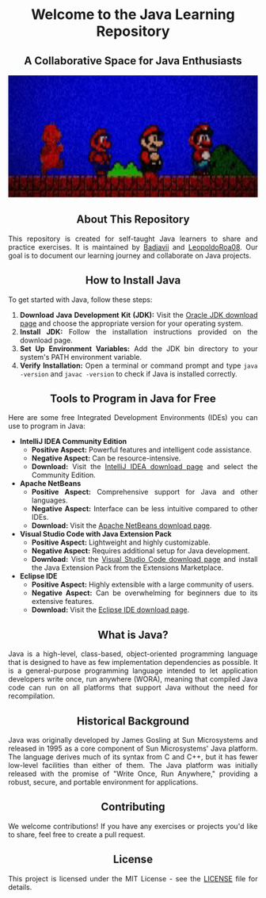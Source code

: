 <!--! Title !-->

<h1 align="center">Welcome to the Java Learning Repository</h1>
<h2 align="center">A Collaborative Space for Java Enthusiasts</h2>

<p align="center">
  <img src="https://github.com/Badjavii/Badjavii/blob/main/mariouuuu.gif" width="798" height="246">
</p>

<!--! About This Repository !-->

<h2 align="center">About This Repository</h2>

<div style="text-align:justify;">
    <p>This repository is created for self-taught Java learners to share and practice exercises. It is maintained by <a href="https://badjavii.github.io/">Badjavii</a> and <a href="https://github.com/LeopoldoRoa08/">LeopoldoRoa08</a>. Our goal is to document our learning journey and collaborate on Java projects.</p>
</div>

<!--! How to Install Java !-->

<h2 align="center">How to Install Java</h2>

<div style="text-align:justify;">
    <p>To get started with Java, follow these steps:</p>
    <ol>
        <li><b>Download Java Development Kit (JDK):</b> Visit the <a href="https://www.oracle.com/java/technologies/javase-downloads.html">Oracle JDK download page</a> and choose the appropriate version for your operating system.</li>
        <li><b>Install JDK:</b> Follow the installation instructions provided on the download page.</li>
        <li><b>Set Up Environment Variables:</b> Add the JDK bin directory to your system's PATH environment variable.</li>
        <li><b>Verify Installation:</b> Open a terminal or command prompt and type <code>java -version</code> and <code>javac -version</code> to check if Java is installed correctly.</li>
    </ol>
</div>

<!--! Tools to Program in Java for Free !-->

<h2 align="center">Tools to Program in Java for Free</h2>

<div style="text-align:justify;">
    <p>Here are some free Integrated Development Environments (IDEs) you can use to program in Java:</p>
    <ul>
        <li>
            <b>IntelliJ IDEA Community Edition</b>
            <ul>
                <li><b>Positive Aspect:</b> Powerful features and intelligent code assistance.</li>
                <li><b>Negative Aspect:</b> Can be resource-intensive.</li>
                <li><b>Download:</b> Visit the <a href="https://www.jetbrains.com/idea/download/">IntelliJ IDEA download page</a> and select the Community Edition.</li>
            </ul>
        </li>
        <li>
            <b>Apache NetBeans</b>
            <ul>
                <li><b>Positive Aspect:</b> Comprehensive support for Java and other languages.</li>
                <li><b>Negative Aspect:</b> Interface can be less intuitive compared to other IDEs.</li>
                <li><b>Download:</b> Visit the <a href="https://netbeans.apache.org/download/index.html">Apache NetBeans download page</a>.</li>
            </ul>
        </li>
        <li>
            <b>Visual Studio Code with Java Extension Pack</b>
            <ul>
                <li><b>Positive Aspect:</b> Lightweight and highly customizable.</li>
                <li><b>Negative Aspect:</b> Requires additional setup for Java development.</li>
                <li><b>Download:</b> Visit the <a href="https://code.visualstudio.com/">Visual Studio Code download page</a> and install the Java Extension Pack from the Extensions Marketplace.</li>
            </ul>
        </li>
        <li>
            <b>Eclipse IDE</b>
            <ul>
                <li><b>Positive Aspect:</b> Highly extensible with a large community of users.</li>
                <li><b>Negative Aspect:</b> Can be overwhelming for beginners due to its extensive features.</li>
                <li><b>Download:</b> Visit the <a href="https://www.eclipse.org/downloads/">Eclipse IDE download page</a>.</li>
            </ul>
        </li>
    </ul>
</div>

<!--! What is Java? !-->

<h2 align="center">What is Java?</h2>

<div style="text-align:justify;">
    <p>Java is a high-level, class-based, object-oriented programming language that is designed to have as few implementation dependencies as possible. It is a general-purpose programming language intended to let application developers write once, run anywhere (WORA), meaning that compiled Java code can run on all platforms that support Java without the need for recompilation.</p>
</div>

<!--! Historical Background !-->

<h2 align="center">Historical Background</h2>

<div style="text-align:justify;">
    <p>Java was originally developed by James Gosling at Sun Microsystems and released in 1995 as a core component of Sun Microsystems' Java platform. The language derives much of its syntax from C and C++, but it has fewer low-level facilities than either of them. The Java platform was initially released with the promise of "Write Once, Run Anywhere," providing a robust, secure, and portable environment for applications.</p>
</div>

<!--! Contributing !-->

<h2 align="center">Contributing</h2>

<div style="text-align:justify;">
    <p>We welcome contributions! If you have any exercises or projects you'd like to share, feel free to create a pull request.</p>
</div>

<!--! License !-->

<h2 align="center">License</h2>

<div style="text-align:justify;">
    <p>This project is licensed under the MIT License - see the <a href="LICENSE">LICENSE</a> file for details.</p>
</div>

